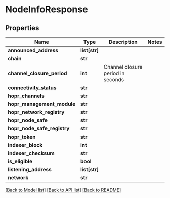# NodeInfoResponse

## Properties
Name | Type | Description | Notes
------------ | ------------- | ------------- | -------------
**announced_address** | **list[str]** |  | 
**chain** | **str** |  | 
**channel_closure_period** | **int** | Channel closure period in seconds | 
**connectivity_status** | **str** |  | 
**hopr_channels** | **str** |  | 
**hopr_management_module** | **str** |  | 
**hopr_network_registry** | **str** |  | 
**hopr_node_safe** | **str** |  | 
**hopr_node_safe_registry** | **str** |  | 
**hopr_token** | **str** |  | 
**indexer_block** | **int** |  | 
**indexer_checksum** | **str** |  | 
**is_eligible** | **bool** |  | 
**listening_address** | **list[str]** |  | 
**network** | **str** |  | 

[[Back to Model list]](../README.md#documentation-for-models) [[Back to API list]](../README.md#documentation-for-api-endpoints) [[Back to README]](../README.md)

